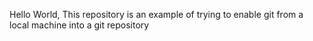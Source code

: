 Hello World,
This repository is an example of trying to enable git from a local machine into a git repository

